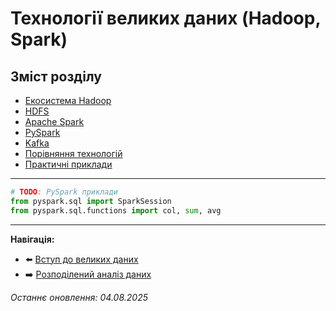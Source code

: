 # Технології великих даних (Hadoop, Spark)

## Зміст розділу

-   [Екосистема Hadoop](#екосистема-hadoop)
-   [HDFS](#hdfs)
-   [Apache Spark](#apache-spark)
-   [PySpark](#pyspark)
-   [Kafka](#kafka)
-   [Порівняння технологій](#порівняння-технологій)
-   [Практичні приклади](#практичні-приклади)

---

<!-- TODO: Hadoop екосистема -->
<!-- Spark vs Hadoop MapReduce -->
<!-- RDD, DataFrame, Dataset -->
<!-- Stream processing -->

```python
# TODO: PySpark приклади
from pyspark.sql import SparkSession
from pyspark.sql.functions import col, sum, avg
```

---

**Навігація:**

-   ⬅️ [Вступ до великих даних](./33_вступ_до_big_data.md)
-   ➡️ [Розподілений аналіз даних](./35_розподілений_аналіз.md)

_Останнє оновлення: 04.08.2025_
